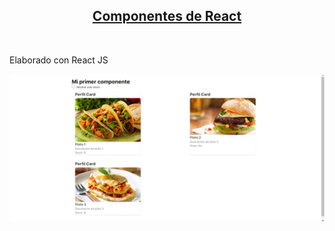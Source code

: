 <div align="center">
      <h2>
        <a
          href="https://luispinto90.github.io/EjercicioComponentesReact/"
          target="_blank"
          >Componentes de React</a
        >
      </h2>
      <br />
</div>

<p>Elaborado con React JS</p>

![Imagen](img/01.png)

